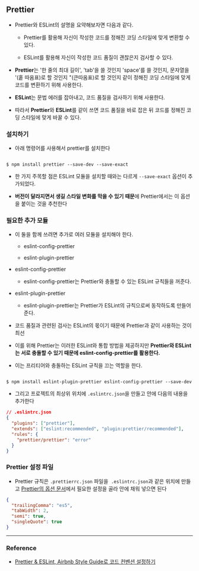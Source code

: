 ## Prettier

- Prettier와 ESLint의 설명을 요약해보자면 다음과 같다.

  - Prettier를 활용해 자신이 작성한 코드를 정해진 코딩 스타일에 맞게 변환할 수 있다.

  - ESLint를 활용해 자신이 작성한 코드 품질이 괜찮은지 검사할 수 있다.

- **Prettier**는 '한 줄의 최대 길이', 'tab'을 쓸 것인지 'space'를 쓸 것인지, 문자열을 '(홑 따옴표)로 할 것인지 "(큰따옴표)로 할 것인지 같이 정해진 코딩 스타일에 맞게 코드를 변환하기 위해 사용한다.

- **ESLint**는 문법 에러를 잡아내고, 코드 품질을 검사하기 위해 사용한다.

- 따라서 **Prettier**와 **ESLint**를 같이 쓰면 코드 품질을 바로 잡은 뒤 코드를 정해진 코딩 스타일에 맞게 바꿀 수 있다.

### 설치하기

- 아래 명령어를 사용해서 prettier를 설치한다

```shell

$ npm install prettier --save-dev --save-exact

```

- 한 가지 주목할 점은 ESLint 모듈을 설치할 때와는 다르게 `--save-exact` 옵션이 추가되었다.

- **버전이 달라지면서 생길 스타일 변화를 막을 수 있기 때문**에 Prettier에서는 이 옵션을 붙이는 것을 추천한다

### 필요한 추가 모듈

- 이 둘을 함께 쓰려면 추가로 여러 모듈을 설치해야 한다.

  - eslint-config-prettier

  - eslint-plugin-prettier

- eslint-config-prettier

  - eslint-config-prettier는 Prettier와 충돌할 수 있는 ESLint 규칙들을 꺼준다.

- eslint-plugin-prettier

  - eslint-plugin-prettier는 Prettier가 ESLint의 규칙으로써 동작하도록 만들어준다.

- 코드 품질과 관련된 검사는 ESLint의 몫이기 때문에 Prettier과 같이 사용하는 것이 최선

- 이를 위해 Prettier는 이러한 ESLint와 통합 방법을 제공하지만 **Prettier와 ESLint는 서로 충돌할 수 있기 때문에 eslint-config-prettier를 활용한다.**

- 이는 프리티어와 충돌하는 ESLint 규칙을 끄는 역할을 한다.

```shell

$ npm install eslint-plugin-prettier eslint-config-prettier --save-dev

```

- 그리고 프로젝트의 최상위 위치에 `.eslintrc.json`을 만들고 안에 다음의 내용을 추가한다

```json
// .eslintrc.json
{
  "plugins": ["prettier"],
  "extends": ["eslint:recommended", "plugin:prettier/recommended"],
  "rules": {
    "prettier/prettier": "error"
  }
}
```

### Prettier 설정 파일

- Prettier 규칙은 `.prettierrc.json` 파일을  `.eslintrc.json`과 같은 위치에 만들고 [Prettier의 옵션 문서](https://prettier.io/docs/en/options.html)에서 필요한 설정을 골라 안에 채워 넣으면 된다

```json
{
  "trailingComma": "es5",
  "tabWidth": 2,
  "semi": true,
  "singleQuote": true
}
```

---

### Reference

- [Prettier & ESLint, Airbnb Style Guide로 코드 컨벤션 설정하기](https://overcome-the-limits.tistory.com/4)
